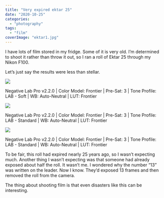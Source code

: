 ```yaml
---
title: "Very expired ektar 25"
date: "2020-10-25"
categories:
  - "photography"
tags:
  - "film"
coverImage: "ektar1.jpg"
---
```


I have lots of film stored in my fridge. Some of it is very old. I’m determined to shoot it rather than throw it out, so I ran a roll of Ektar 25 through my Nikon F100.

Let’s just say the results were less than stellar.

![](/img/2020/ektar1-1-1024x720.jpg)

Negative Lab Pro v2.2.0 | Color Model: Frontier | Pre-Sat: 3 | Tone Profile: LAB - Soft | WB: Auto-Neutral | LUT: Frontier

![](/img/2020/DSCF5332-720x1024.jpg)

Negative Lab Pro v2.2.0 | Color Model: Frontier | Pre-Sat: 3 | Tone Profile: LAB - Standard | WB: Auto-Neutral | LUT: Frontier

![](/img/2020/DSCF5323-1024x720.jpg)

Negative Lab Pro v2.2.0 | Color Model: Frontier | Pre-Sat: 3 | Tone Profile: LAB - Standard | WB: Auto-Neutral | LUT: Frontier

To be fair, this roll had expired nearly 25 years ago, so I wasn’t expecting much. Another thing I wasn’t expecting was that someone had already exposed about half the roll. It wasn’t me. I wondered why the number “13” was written on the leader. Now I know. They’d exposed 13 frames and then removed the roll from the camera.

The thing about shooting film is that even disasters like this can be interesting.
